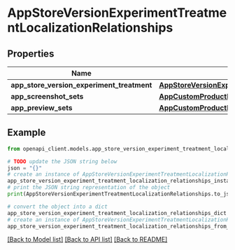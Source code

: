 # AppStoreVersionExperimentTreatmentLocalizationRelationships


## Properties

Name | Type | Description | Notes
------------ | ------------- | ------------- | -------------
**app_store_version_experiment_treatment** | [**AppStoreVersionExperimentTreatmentLocalizationRelationshipsAppStoreVersionExperimentTreatment**](AppStoreVersionExperimentTreatmentLocalizationRelationshipsAppStoreVersionExperimentTreatment.md) |  | [optional] 
**app_screenshot_sets** | [**AppCustomProductPageLocalizationRelationshipsAppScreenshotSets**](AppCustomProductPageLocalizationRelationshipsAppScreenshotSets.md) |  | [optional] 
**app_preview_sets** | [**AppCustomProductPageLocalizationRelationshipsAppPreviewSets**](AppCustomProductPageLocalizationRelationshipsAppPreviewSets.md) |  | [optional] 

## Example

```python
from openapi_client.models.app_store_version_experiment_treatment_localization_relationships import AppStoreVersionExperimentTreatmentLocalizationRelationships

# TODO update the JSON string below
json = "{}"
# create an instance of AppStoreVersionExperimentTreatmentLocalizationRelationships from a JSON string
app_store_version_experiment_treatment_localization_relationships_instance = AppStoreVersionExperimentTreatmentLocalizationRelationships.from_json(json)
# print the JSON string representation of the object
print(AppStoreVersionExperimentTreatmentLocalizationRelationships.to_json())

# convert the object into a dict
app_store_version_experiment_treatment_localization_relationships_dict = app_store_version_experiment_treatment_localization_relationships_instance.to_dict()
# create an instance of AppStoreVersionExperimentTreatmentLocalizationRelationships from a dict
app_store_version_experiment_treatment_localization_relationships_from_dict = AppStoreVersionExperimentTreatmentLocalizationRelationships.from_dict(app_store_version_experiment_treatment_localization_relationships_dict)
```
[[Back to Model list]](../README.md#documentation-for-models) [[Back to API list]](../README.md#documentation-for-api-endpoints) [[Back to README]](../README.md)


